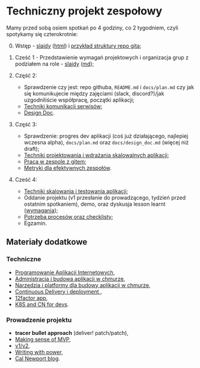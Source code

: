 # Techniczny projekt zespołowy

Mamy przed sobą osiem spotkań po 4 godziny, co 2 tygodniem, czyli spotykamy się czterokrotnie:

0. Wstęp - [slajdy](00_wstep/index.pdf) ([html](00_wstep)) i [przykład struktury repo gita](00_example);

1. Cześć 1 - Przedstawienie wymagań projektowych i organizacja grup z podziałem na role - [slajdy](01_intro/slides.pdf) ([md](01_intro/slides.md));

2. Część 2:

   - Sprawdzenie czy jest: repo githuba, `README.md` i `docs/plan.md` czy jak się komunikujecie między zajęciami (slack, discord?)/jak uzgodniliście współpracę, początki aplikacji;
   - [Techniki komunikacji serwisów](02_srv_comm/README.md);
   - [Design Doc](02_design_doc/README.md).

3. Część 3:

   - Sprawdzenie: progres dev aplikacji (coś już działającego, najlepiej wczesna alpha), `docs/plan.md` oraz `docs/design_doc.md` (więcej niż draft);
   - [Techniki projektowania i wdrażania skalowalnych aplikacji](03_projektowanie_i_wdrazanie/README.md);
   - [Praca w zespole z gitem](03_praca_z_gitem/README.md);
   - [Metryki dla efektywnych zespołów](03_metrics/README.md).

5. Cześć 4:

   - [Techniki skalowania i testowania aplikacji](04_skalowanie_i_testowanie/README.md);
   - Oddanie projektu (v1 przesłanie do prowadzącego, tydzień przed ostatnim spotkaniem), demo, oraz dyskusja lesson learnt ([wymagania](04_oddanie_projektu/README.md));
   - [Potrzeba procesów oraz checklisty](04_checklists_and_process_iterations/README.md);
   - Egzamin.

## Materiały dodatkowe

### Techniczne

- [Programowanie Aplikacji Internetowych](https://github.com/wojciech11/se_internet_app_development),
- [Administracja i budowa aplikacji w chmurze](https://github.com/wojciech11/se_cloud_app_administration_and_development),
- [Narzędzia i platformy dla budowy aplikacji w chmurze](https://github.com/wojciech11/cloud_dev_tools_and_platforms),
- [Continuous Delivery i deployment ](https://github.com/wojciech11/se_continuous_delivery_and_deployment),
- [12factor app](https://12factor.net/),
- [K8S and CN for devs](https://github.com/wojciech12/workshop_kubernetes_and_cloudnative).

### Prowadzenie projektu

- **tracer bullet approach** (deliver! patch/patch),
- [Making sense of MVP](https://blog.crisp.se/2016/01/25/henrikkniberg/making-sense-of-mvp),
- [v1/v2](https://katemats.com/blog/lean-software-development-build-v1s-and-v2s),
- [Writing with power](https://www.amazon.com/Writing-Power-Techniques-Mastering-Process/dp/0195120183),
- [Cal Newport blog](https://www.calnewport.com/blog/).
